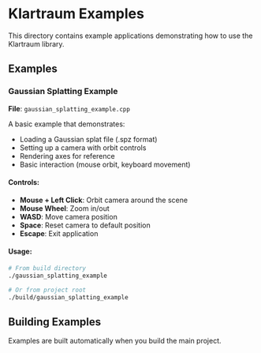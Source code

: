 # Klartraum Examples

This directory contains example applications demonstrating how to use the Klartraum library.

## Examples

### Gaussian Splatting Example
**File**: `gaussian_splatting_example.cpp`

A basic example that demonstrates:
- Loading a Gaussian splat file (.spz format)
- Setting up a camera with orbit controls
- Rendering axes for reference
- Basic interaction (mouse orbit, keyboard movement)

#### Controls:
- **Mouse + Left Click**: Orbit camera around the scene
- **Mouse Wheel**: Zoom in/out
- **WASD**: Move camera position
- **Space**: Reset camera to default position
- **Escape**: Exit application

#### Usage:
```bash
# From build directory
./gaussian_splatting_example

# Or from project root
./build/gaussian_splatting_example
```

## Building Examples

Examples are built automatically when you build the main project.
